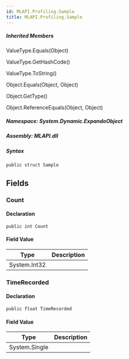 ```yaml
---  
id: MLAPI.Profiling.Sample  
title: MLAPI.Profiling.Sample
---
```


<div class="markdown level0 summary">

</div>

<div class="markdown level0 conceptual">

</div>

<div class="inheritedMembers">

##### Inherited Members

<div>

ValueType.Equals(Object)

</div>

<div>

ValueType.GetHashCode()

</div>

<div>

ValueType.ToString()

</div>

<div>

Object.Equals(Object, Object)

</div>

<div>

Object.GetType()

</div>

<div>

Object.ReferenceEquals(Object, Object)

</div>

</div>

##### **Namespace**: System.Dynamic.ExpandoObject

##### **Assembly**: MLAPI.dll

##### Syntax

    public struct Sample

## Fields

### Count

<div class="markdown level1 summary">

</div>

<div class="markdown level1 conceptual">

</div>

#### Declaration

    public int Count

#### Field Value

| Type         | Description |
|--------------|-------------|
| System.Int32 |             |

### TimeRecorded

<div class="markdown level1 summary">

</div>

<div class="markdown level1 conceptual">

</div>

#### Declaration

    public float TimeRecorded

#### Field Value

| Type          | Description |
|---------------|-------------|
| System.Single |             |
